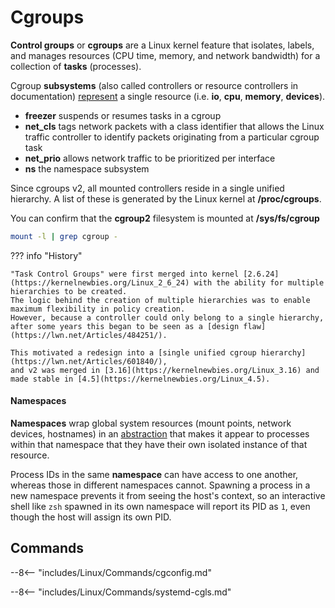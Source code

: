 # Cgroups

**Control groups** or  **cgroups** are a Linux kernel feature that isolates, labels, and manages resources (CPU time, memory, and network bandwidth) for a collection of **tasks** (processes).


Cgroup **subsystems** (also called controllers or resource controllers in documentation) [represent](https://access.redhat.com/documentation/en-us/red_hat_enterprise_linux/8/html/managing_monitoring_and_updating_the_kernel/setting-limits-for-applications_managing-monitoring-and-updating-the-kernel#what-kernel-resource-controllers-are_setting-limits-for-applications) a single resource (i.e. **io**, **cpu**, **memory**, **devices**).

- **freezer** suspends or resumes tasks in a cgroup
- **net\_cls** tags network packets with a class identifier that allows the Linux traffic controller to identify packets originating from a particular cgroup task
- **net\_prio** allows network traffic to be prioritized per interface
- **ns** the namespace subsystem

Since cgroups v2, all mounted controllers reside in a single unified hierarchy.
A list of these is generated by the Linux kernel at **/proc/cgroups**.

You can confirm that the **cgroup2** filesystem is mounted at **/sys/fs/cgroup**
```sh
mount -l | grep cgroup -
```

??? info "History"

    "Task Control Groups" were first merged into kernel [2.6.24](https://kernelnewbies.org/Linux_2_6_24) with the ability for multiple hierarchies to be created.
    The logic behind the creation of multiple hierarchies was to enable maximum flexibility in policy creation.
    However, because a controller could only belong to a single hierarchy, after some years this began to be seen as a [design flaw](https://lwn.net/Articles/484251/).
    
    This motivated a redesign into a [single unified cgroup hierarchy](https://lwn.net/Articles/601840/),
    and v2 was merged in [3.16](https://kernelnewbies.org/Linux_3.16) and made stable in [4.5](https://kernelnewbies.org/Linux_4.5).

#### Namespaces

**Namespaces** wrap global system resources (mount points, network devices, hostnames) in an [abstraction](https://access.redhat.com/documentation/en-us/red_hat_enterprise_linux/8/html/managing_monitoring_and_updating_the_kernel/setting-limits-for-applications_managing-monitoring-and-updating-the-kernel#what-kernel-resource-controllers-are_setting-limits-for-applications) that makes it appear to processes within that namespace that they have their own isolated instance of that resource.

Process IDs in the same **namespace** can have access to one another, whereas those in different namespaces cannot. 
Spawning a process in a new namespace prevents it from seeing the host's context, so an interactive shell like `zsh` spawned in its own namespace will report its PID as `1`, even though the host will assign its own PID. 



## Commands

--8<-- "includes/Linux/Commands/cgconfig.md"

--8<-- "includes/Linux/Commands/systemd-cgls.md"